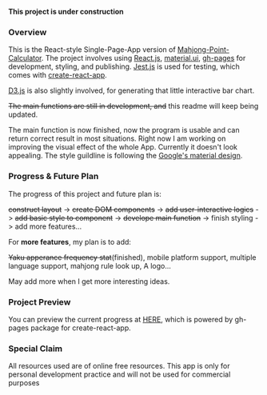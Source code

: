 **This project is under construction**

### Overview
This is the React-style Single-Page-App version of [Mahjong-Point-Calculator](https://github.com/Rick-Xia/Mahjong-scoring-tool). The project involves using [React.js](https://reactjs.org/), [material.ui](https://material-ui.com/), [gh-pages](https://www.npmjs.com/package/gh-pages) for development, styling, and publishing.
[Jest.js](https://jestjs.io/) is used for testing, which comes with [create-react-app](https://www.npmjs.com/package/create-react-app).

[D3.js](https://d3js.org/) is also slightly involved, for generating that little interactive bar chart.

~~The main functions are still in development, and~~ this readme will keep being updated.

The main function is now finished, now the program is usable and can return correct result in most situations. Right now I am working on improving the visual effect of the whole App. Currently it doesn't look appealing. The style guildline is following the [Google's material design](https://material.io/design/introduction/).


### Progress & Future Plan
The progress of this project and future plan is:

~~construct layout~~ -> ~~create DOM components~~ -> ~~add user-interactive logics~~ -> ~~add basic style to component~~ -> ~~develope main function~~ -> finish styling -> add more features...

For __more features__, my plan is to add:

~~Yaku apperance frequency stat~~(finished), mobile platform support, multiple language support, mahjong rule look up, A logo...

May add more when I get more interesting ideas.

### Project Preview
You can preview the current progress at [HERE](https://rick-xia.github.io/mahjoint/), which is powered by gh-pages package for create-react-app.

### Special Claim
All resources used are of online free resources. This app is only for personal development practice and will not be used for commercial purposes